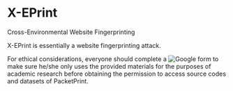 # X-EPrint

Cross-Environmental Website Fingerprinting

X-EPrint is essentially a website fingerprinting attack.


For ethical considerations, everyone should complete a ![Google form](https://forms.gle/2T4KxHojza6WHUk2A) to make sure he/she only uses the provided materials for the purposes of academic research before obtaining the permission to access source codes and datasets of PacketPrint.



